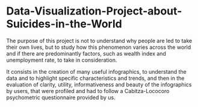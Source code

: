 # Data-Visualization-Project-about-Suicides-in-the-World

The purpose of this project is not to understand why people are led to take
their own lives, but to study how this phenomenon varies across the world and
if there are predominantly factors, such as wealth index and unemployment
rate, to take in consideration.

It consists in the creation of many useful infographics, to understand the data and to highlight specific characteristics and trends, and then in the evaluation of clarity,
utility, informativeness and beauty of the infographics by users, that were profiled and had to follow a Cabitza-Lococoro psychometric questionnaire provided by us.
